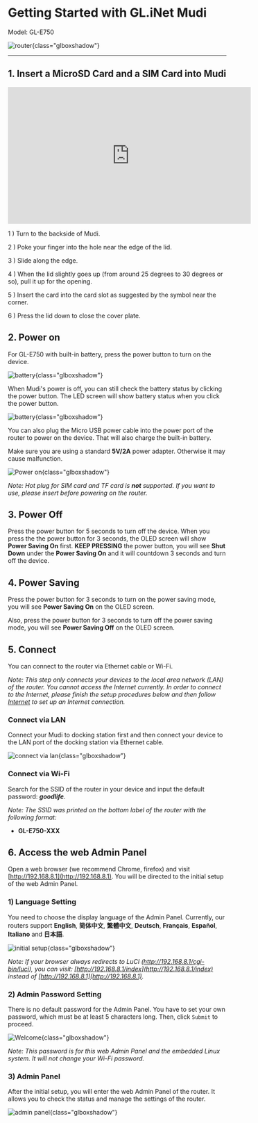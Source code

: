 # Getting Started with GL.iNet Mudi

Model: GL-E750

![router](https://static.gl-inet.com/docs/en/3/setup/gl-e750/first-time_setup/E750_interface.png){class="glboxshadow"}

---

## 1. Insert a MicroSD Card and a SIM Card into Mudi

<iframe width="560" height="315" src="https://www.youtube.com/embed/l9dxJUL7lhA" frameborder="0" allow="autoplay; encrypted-media" allowfullscreen></iframe>

1 ) Turn to the backside of Mudi.

2 ) Poke your finger into the hole near the edge of the lid.

3 ) Slide along the edge.

4 ) When the lid slightly goes up (from around 25 degrees to 30 degrees or so), pull it up for the opening.

5 ) Insert the card into the card slot as suggested by the symbol near the corner.

6 ) Press the lid down to close the cover plate.

## 2. Power on 

For GL-E750 with built-in battery, press the power button to turn on the device. 


![battery](https://static.gl-inet.com/docs/en/3/setup/gl-e750/first-time_setup/power.jpg){class="glboxshadow"}

When Mudi's power is off, you can still check the battery status by clicking the power button. The LED screen will show battery status when you click the power button.

![battery](https://static.gl-inet.com/docs/en/3/setup/gl-e750/first-time_setup/battery.png){class="glboxshadow"}

You can also plug the Micro USB power cable into the power port of the router to power on the device. That will also charge the built-in battery.

Make sure you are using a standard **5V/2A** power adapter. Otherwise it may cause malfunction.

![Power on](https://static.gl-inet.com/docs/en/3/setup/gl-e750/first-time_setup/power.png){class="glboxshadow"}



*Note: Hot plug for SIM card and TF card is **not** supported. If you want to use, please insert before powering on the router.*


## 3. Power Off

Press the power button for 5 seconds to turn off the device. When you press the the power button for 3 seconds, the OLED screen will show **Power Saving On** first. **KEEP PRESSING** the power button, you will see **Shut Down** under the **Power Saving On** and it will countdown 3 seconds and turn off the device.


## 4. Power Saving

Press the power button for 3 seconds to turn on the power saving mode, you will see **Power Saving On** on the OLED screen.

Also, press the power button for 3 seconds to turn off the power saving mode, you will see **Power Saving Off** on the OLED screen.


## 5. Connect 

You can connect to the router via Ethernet cable or Wi-Fi.

*Note: This step only connects your devices to the local area network (LAN) of the router. You cannot access the Internet currently. In order to connect to the Internet, please finish the setup procedures below and then follow [Internet](../internet) to set up an Internet connection.*



### Connect via LAN 
Connect your Mudi to docking station first and then connect your device to the LAN port of the docking station via Ethernet cable.

![connect via lan](https://static.gl-inet.com/docs/en/3/setup/gl-e750/first-time_setup/cable1.png){class="glboxshadow"}



### Connect via Wi-Fi 
Search for the SSID of the router in your device and input the default password: ***goodlife***.

*Note: The SSID was printed on the bottom label of the router with the following format:*

- **GL-E750-XXX**




## 6. Access the web Admin Panel

Open a web browser (we recommend Chrome, firefox) and visit [http://192.168.8.1](http://192.168.8.1). You will be directed to the initial setup of the web Admin Panel. 



### 1) Language Setting
You need to choose the display language of the Admin Panel. Currently, our routers support **English**, **简体中文**, **繁體中文**, **Deutsch**, **Français**, **Español**, **Italiano** and **日本語**. 

![initial setup](https://static.gl-inet.com/docs/en/3/setup/gl-e750/first-time_setup/language.png){class="glboxshadow"}

*Note: If your browser always redirects to LuCI (http://192.168.8.1/cgi-bin/luci), you can  visit: [http://192.168.8.1/index](http://192.168.8.1/index) instead of [http://192.168.8.1](http://192.168.8.1).*

  

### 2) Admin Password Setting
There is no default password for the Admin Panel. You have to set your own password, which must be at least 5 characters long. Then, click `Submit` to proceed.

![Welcome](https://static.gl-inet.com/docs/en/3/setup/share/first-time_setup/password.jpg){class="glboxshadow"}

*Note: This password is for this web Admin Panel and the embedded Linux system. It will not change your Wi-Fi password.*



### 3) Admin Panel
After the initial setup, you will enter the web Admin Panel of the router. It allows you to check the status and manage the settings of the router.

![admin panel](https://static.gl-inet.com/docs/en/3/setup/gl-e750/first-time_setup/main_ui.png){class="glboxshadow"}
